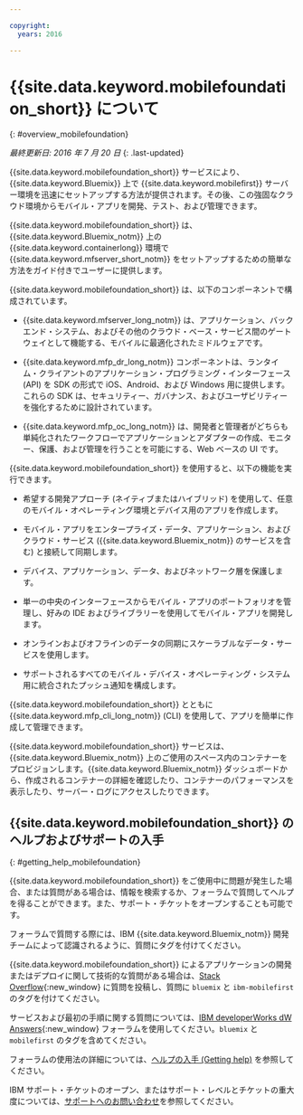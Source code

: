 ```yaml
---

copyright:
  years: 2016

---
```


#	{{site.data.keyword.mobilefoundation_short}} について
{: #overview_mobilefoundation}

*最終更新日: 2016 年 7 月 20 日*
{: .last-updated}

{{site.data.keyword.mobilefoundation_short}} サービスにより、{{site.data.keyword.Bluemix}} 上で {{site.data.keyword.mobilefirst}} サーバー環境を迅速にセットアップする方法が提供されます。その後、この強固なクラウド環境からモバイル・アプリを開発、テスト、および管理できます。

{{site.data.keyword.mobilefoundation_short}} は、{{site.data.keyword.Bluemix_notm}} 上の {{site.data.keyword.containerlong}} 環境で {{site.data.keyword.mfserver_short_notm}} をセットアップするための簡単な方法をガイド付きでユーザーに提供します。

{{site.data.keyword.mobilefoundation_short}} は、以下のコンポーネントで構成されています。

*	{{site.data.keyword.mfserver_long_notm}} は、アプリケーション、バックエンド・システム、およびその他のクラウド・ベース・サービス間のゲートウェイとして機能する、モバイルに最適化されたミドルウェアです。

*	{{site.data.keyword.mfp_dr_long_notm}} コンポーネントは、ランタイム・クライアントのアプリケーション・プログラミング・インターフェース (API) を SDK の形式で iOS、Android、および Windows 用に提供します。これらの SDK は、セキュリティー、ガバナンス、およびユーザビリティーを強化するために設計されています。

*	{{site.data.keyword.mfp_oc_long_notm}} は、開発者と管理者がどちらも単純化されたワークフローでアプリケーションとアダプターの作成、モニター、保護、および管理を行うことを可能にする、Web ベースの UI です。

{{site.data.keyword.mobilefoundation_short}} を使用すると、以下の機能を実行できます。

*	希望する開発アプローチ (ネイティブまたはハイブリッド) を使用して、任意のモバイル・オペレーティング環境とデバイス用のアプリを作成します。

*	モバイル・アプリをエンタープライズ・データ、アプリケーション、およびクラウド・サービス ({{site.data.keyword.Bluemix_notm}} のサービスを含む) と接続して同期します。

*	デバイス、アプリケーション、データ、およびネットワーク層を保護します。

*	単一の中央のインターフェースからモバイル・アプリのポートフォリオを管理し、好みの IDE およびライブラリーを使用してモバイル・アプリを開発します。

*	オンラインおよびオフラインのデータの同期にスケーラブルなデータ・サービスを使用します。

*	サポートされるすべてのモバイル・デバイス・オペレーティング・システム用に統合されたプッシュ通知を構成します。

{{site.data.keyword.mobilefoundation_short}} とともに {{site.data.keyword.mfp_cli_long_notm}} (CLI) を使用して、アプリを簡単に作成して管理できます。

{{site.data.keyword.mobilefoundation_short}} サービスは、{{site.data.keyword.Bluemix_notm}} 上のご使用のスペース内のコンテナーをプロビジョンします。{{site.data.keyword.Bluemix_notm}} ダッシュボードから、作成されるコンテナーの詳細を確認したり、コンテナーのパフォーマンスを表示したり、サーバー・ログにアクセスしたりできます。

## {{site.data.keyword.mobilefoundation_short}} のヘルプおよびサポートの入手
{: #getting_help_mobilefoundation}

{{site.data.keyword.mobilefoundation_short}} をご使用中に問題が発生した場合、または質問がある場合は、情報を検索するか、フォーラムで質問してヘルプを得ることができます。また、サポート・チケットをオープンすることも可能です。

フォーラムで質問する際には、IBM {{site.data.keyword.Bluemix_notm}} 開発チームによって認識されるように、質問にタグを付けてください。

{{site.data.keyword.mobilefoundation_short}} によるアプリケーションの開発またはデプロイに関して技術的な質問がある場合は、[Stack Overflow](http://stackoverflow.com/search?q=ibm-mobilefirst+bluemix){:new_window} に質問を投稿し、質問に `bluemix` と `ibm-mobilefirst` のタグを付けてください。

サービスおよび最初の手順に関する質問については、[IBM developerWorks dW Answers](https://developer.ibm.com/answers/topics/mobilefirst/?smartspace=bluemix){:new_window} フォーラムを使用してください。`bluemix` と `mobilefirst` のタグを含めてください。

フォーラムの使用法の詳細については、[ヘルプの入手 (Getting help)](https://www.{DomainName}/docs/support/index.html#getting-help) を参照してください。

IBM サポート・チケットのオープン、またはサポート・レベルとチケットの重大度については、[サポートへのお問い合わせ](https://www.{DomainName}/docs/support/index.html#contacting-support)を参照してください。
